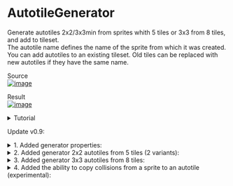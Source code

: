 # AutotileGenerator
Generate autotiles 2x2/3x3min from sprites whith 5 tiles or 3x3 from 8 tiles, and add to tileset.<br>
The autotile name defines the name of the sprite from which it was created.<br>
You can add autotiles to an existing tileset. Old tiles can be replaced with new autotiles if they have the same name.

Source <br>
  <a href="https://imgbb.com/"><img src="https://i.ibb.co/wrbf003/image.png" alt="image" border="0"></a>
  
Result <br>
  <a href="https://imgbb.com/"><img src="https://i.ibb.co/mq4BBfc/image.png" alt="image" border="0"></a>

<details>
  <summary>
    Tutorial
  </summary>
  <a href="https://ibb.co/jgh18CD"><img src="https://i.ibb.co/vZ1KcNk/help1.png" alt="help1" border="0"></a>
  <a href="https://ibb.co/fH93H1x"><img src="https://i.ibb.co/L1rT1kZ/help2.png" alt="help2" border="0"></a>
  <a href="https://ibb.co/r0SxRYf"><img src="https://i.ibb.co/MS4cxr5/help3.png" alt="help3" border="0"></a>
  <a href="https://ibb.co/s2SGFFt"><img src="https://i.ibb.co/JKL4zzC/help4.png" alt="help4" border="0"></a>
  <a href="https://ibb.co/wwXt8jq"><img src="https://i.ibb.co/Sd8SHGg/help5.png" alt="help5" border="0"></a>
  <a href="https://ibb.co/c18Qq7R"><img src="https://i.ibb.co/56jLZfC/help6.png" alt="help6" border="0"></a>
  <a href="https://ibb.co/VQq4T8R"><img src="https://i.ibb.co/ZYMDxC5/help7.png" alt="help7" border="0"></a>
</details>

Update v0.9:
<details>
  <summary>
1. Added generator properties:
  </summary>

<a href="https://imgbb.com/"><img src="https://i.ibb.co/mvf7yxZ/image.png" alt="image" border="0"></a>
</details>

<details>
  <summary>
2. Added generator 2x2 autotiles from 5 tiles (2 variants):
  </summary>

Source <br>
  <a href="https://imgbb.com/"><img src="https://i.ibb.co/x1T4N7R/image.png" alt="image" border="0"></a>

Variant 1 <br>
  <a href="https://imgbb.com/"><img src="https://i.ibb.co/NNXBfnc/image.png" alt="image" border="0"></a>

Variant 2 <br>
  <a href="https://imgbb.com/"><img src="https://i.ibb.co/7YvpVY2/image.png" alt="image" border="0"></a>
</details>


<details>
  <summary>
3. Added generator 3x3 autotiles from 8 tiles:
  </summary>
(For the correct display of tiles, the cell size in the TileMap must be 2 times smaller than the tile size)

Source <br>
<a href="https://imgbb.com/"><img src="https://i.ibb.co/p0fCPNb/image.png" alt="image" border="0"></a>

Result <br>
<a href="https://imgbb.com/"><img src="https://i.ibb.co/kyyYHr3/image.png" alt="image" border="0"></a>
</details>


<details>
  <summary>
4. Added the ability to copy collisions from a sprite to an autotile (experimental):
  </summary>
Turn on "Copy Collision"<br>
  <a href="https://imgbb.com/"><img src="https://i.ibb.co/q7qYM1G/image.png" alt="image" border="0"></a>

Source <br>
  <a href="https://ibb.co/ZYqbJjm"><img src="https://i.ibb.co/P9qVYLQ/image.png" alt="image" border="0"></a>

Result <br>
  <a href="https://ibb.co/8sR1Mbm"><img src="https://i.ibb.co/dM38Btf/image.png" alt="image" border="0"></a>
</details>
